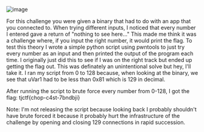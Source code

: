 ![image](https://github.com/Jewber11/CTF-Writeups/assets/134816588/16ac95cb-8fe6-464a-9837-b87bde964bd0)

For this challenge you were given a binary that had to do with an app that you connected to. When trying different inputs, I noticed that every number I entered gave a return of "nothing to see here..." This made me think it was a challenge where, if you input the right number, it would print the flag. To test this theory I wrote a simple python script using pwntools to just try every number as an input and then printed the output of the program each time. I originally just did this to see if I was on the right track but ended up getting the flag out. This was definately an unintentional solve but hey, I'll take it. I ran my script from 0 to 128 because, when looking at the binary, we see that uVar1 had to be less than 0x81 which is 129 in decimal.

After running the script to brute force every number from 0-128, I got the flag:
tjctf{chop-c4st-7bndbji}

Note: I'm not releasing the script because looking back I probably shouldn't have brute forced it because it probably hurt the infrastructure of the challenge by opening and closing 129 connections in rapid succession. 
